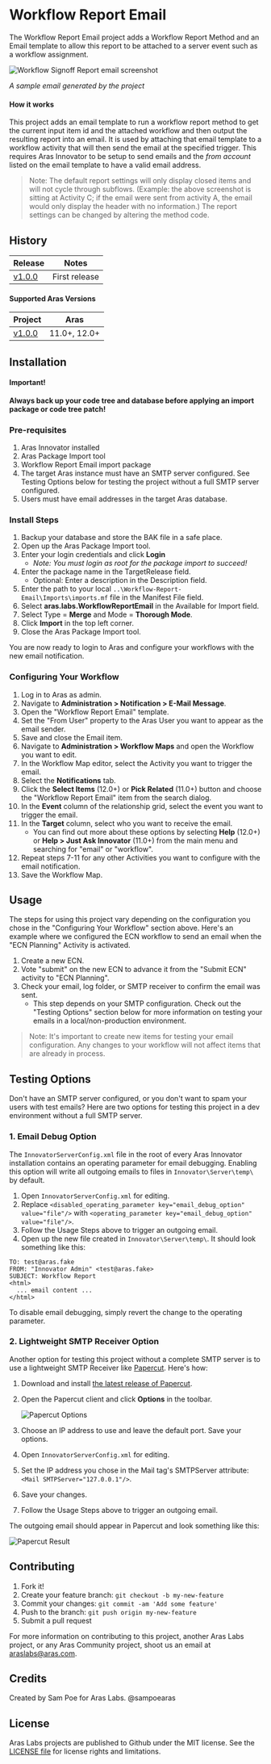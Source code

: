 # Workflow Report Email

The Workflow Report Email project adds a Workflow Report Method and an Email template to allow this report to be attached to a server event such as a workflow assignment.

![Workflow Signoff Report email screenshot](./Screenshots/wfr_sample.png)

_A sample email generated by the project_

#### How it works
This project adds an email template to run a workflow report method to get the current input item id and the attached workflow and then output the resulting report into an email. It is used by attaching that email template to a workflow activity that will then send the email at the specified trigger. This requires Aras Innovator to be setup to send emails and the *from account* listed on the email template to have a valid email address. 

>Note: The default report settings will only display closed items and will not cycle through subflows. (Example: the above screenshot is sitting at Activity C; if the email were sent from activity A, the email would only display the header with no information.) The report settings can be changed by altering the method code.

## History

Release | Notes
--------|--------
[v1.0.0](https://github.com/ArasLabs/workflow-email-report/releases/tag/v1.0.0) | First release 

#### Supported Aras Versions

Project | Aras
--------|------
[v1.0.0](https://github.com/ArasLabs/workflow-email-report/releases/tag/v1.0.0) | 11.0+, 12.0+ 

## Installation

#### Important!
**Always back up your code tree and database before applying an import package or code tree patch!**

### Pre-requisites

1. Aras Innovator installed
2. Aras Package Import tool
3. Workflow Report Email import package
4. The target Aras instance must have an SMTP server configured. See Testing Options below for testing the project without a full SMTP server configured.
5. Users must have email addresses in the target Aras database. 

### Install Steps

1. Backup your database and store the BAK file in a safe place.
2. Open up the Aras Package Import tool.
3. Enter your login credentials and click **Login**
     * _Note: You must login as root for the package import to succeed!_
4. Enter the package name in the TargetRelease field.
     * Optional: Enter a description in the Description field.
5. Enter the path to your local `..\Workflow-Report-Email\Imports\imports.mf` file in the Manifest File field.
6. Select **aras.labs.WorkflowReportEmail** in the Available for Import field.
7. Select Type = **Merge** and Mode = **Thorough Mode**.
8. Click **Import** in the top left corner.
9. Close the Aras Package Import tool.

You are now ready to login to Aras and configure your workflows with the new email notification.

### Configuring Your Workflow

1. Log in to Aras as admin.
2. Navigate to **Administration > Notification > E-Mail Message**.
3. Open the "Workflow Report Email" template.
4. Set the "From User" property to the Aras User you want to appear as the email sender.
5. Save and close the Email item.
6. Navigate to **Administration > Workflow Maps** and open the Workflow you want to edit.
7. In the Workflow Map editor, select the Activity you want to trigger the email.
8. Select the **Notifications** tab.
9. Click the **Select Items** (12.0+) or **Pick Related** (11.0+) button and choose the "Workflow Report Email" item from the search dialog.
10. In the **Event** column of the relationship grid, select the event you want to trigger the email.
11. In the **Target** column, select who you want to receive the email. 
    * You can find out more about these options by selecting **Help** (12.0+) or **Help > Just Ask Innovator** (11.0+) from the main menu and searching for "email" or "workflow".
13. Repeat steps 7-11 for any other Activities you want to configure with the email notification.
14. Save the Workflow Map.

## Usage

The steps for using this project vary depending on the configuration you chose in the "Configuring Your Workflow" section above. Here's an example where we configured the ECN workflow to send an email when the "ECN Planning" Activity is activated.

1. Create a new ECN.
2. Vote "submit" on the new ECN to advance it from the "Submit ECN" activity to "ECN Planning".
3. Check your email, log folder, or SMTP receiver to confirm the email was sent.
    * This step depends on your SMTP configuration. Check out the "Testing Options" section below for more information on testing your emails in a local/non-production environment.

>Note: It's important to create new items for testing your email configuration. Any changes to your workflow will not affect items that are already in process.

## Testing Options

Don't have an SMTP server configured, or you don't want to spam your users with test emails? Here are two options for testing this project in a dev environment without a full SMTP server.

### 1. Email Debug Option

The `InnovatorServerConfig.xml` file in the root of every Aras Innovator installation contains an operating parameter for email debugging. Enabling this option will write all outgoing emails to files in `Innovator\Server\temp\` by default.

1. Open `InnovatorServerConfig.xml` for editing.
2. Replace `<disabled_operating_parameter key="email_debug_option" value="file"/>` with `<operating_parameter key="email_debug_option" value="file"/>`.
3. Follow the Usage Steps above to trigger an outgoing email.
4. Open up the new file created in `Innovator\Server\temp\`. It should look something like this:

```
TO: test@aras.fake
FROM: "Innovator Admin" <test@aras.fake>
SUBJECT: Workflow Report
<html>
  ... email content ...
</html>
```

To disable email debugging, simply revert the change to the operating parameter.

### 2. Lightweight SMTP Receiver Option

Another option for testing this project without a complete SMTP server is to use a lightweight SMTP Receiver like [Papercut](https://github.com/ChangemakerStudios/Papercut). Here's how:

1. Download and install [the latest release of Papercut](https://github.com/ChangemakerStudios/Papercut/releases).
2. Open the Papercut client and click **Options** in the toolbar.

    ![Papercut Options](Screenshots/options.png)

3. Choose an IP address to use and leave the default port. Save your options.
4. Open `InnovatorServerConfig.xml` for editing.
5. Set the IP address you chose in the Mail tag's SMTPServer attribute: `<Mail SMTPServer="127.0.0.1"/>`.
6. Save your changes.
7. Follow the Usage Steps above to trigger an outgoing email. 

The outgoing email should appear in Papercut and look something like this:

![Papercut Result](Screenshots/papercut.png)

## Contributing

1. Fork it!
2. Create your feature branch: `git checkout -b my-new-feature`
3. Commit your changes: `git commit -am 'Add some feature'`
4. Push to the branch: `git push origin my-new-feature`
5. Submit a pull request

For more information on contributing to this project, another Aras Labs project, or any Aras Community project, shoot us an email at araslabs@aras.com.

## Credits

Created by Sam Poe for Aras Labs. @sampoearas

## License

Aras Labs projects are published to Github under the MIT license. See the [LICENSE file](./LICENSE.md) for license rights and limitations.
